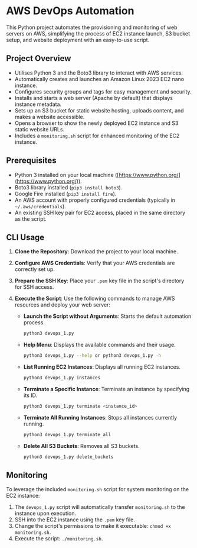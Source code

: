# AWS DevOps Automation

This Python project automates the provisioning and monitoring of web servers on AWS, simplifying the process of EC2 instance launch, S3 bucket setup, and website deployment with an easy-to-use script.

## Project Overview

- Utilises Python 3 and the Boto3 library to interact with AWS services.
- Automatically creates and launches an Amazon Linux 2023 EC2 nano instance.
- Configures security groups and tags for easy management and security.
- Installs and starts a web server (Apache by default) that displays instance metadata.
- Sets up an S3 bucket for static website hosting, uploads content, and makes a website accessible.
- Opens a browser to show the newly deployed EC2 instance and S3 static website URLs.
- Includes a `monitoring.sh` script for enhanced monitoring of the EC2 instance.

## Prerequisites

- Python 3 installed on your local machine ([https://www.python.org/](https://www.python.org/)).
- Boto3 library installed (`pip3 install boto3`).
- Google Fire installed (`pip3 install fire`).
- An AWS account with properly configured credentials (typically in `~/.aws/credentials`).
- An existing SSH key pair for EC2 access, placed in the same directory as the script.

## CLI Usage

1. **Clone the Repository**: Download the project to your local machine.
2. **Configure AWS Credentials**: Verify that your AWS credentials are correctly set up.
3. **Prepare the SSH Key**: Place your `.pem` key file in the script's directory for SSH access.
4. **Execute the Script**: Use the following commands to manage AWS resources and deploy your web server:

    - **Launch the Script without Arguments**: Starts the default automation process.
      ```bash
      python3 devops_1.py
      ```
    - **Help Menu**: Displays the available commands and their usage.
      ```bash
      python3 devops_1.py --help or python3 devops_1.py -h
      ```
    - **List Running EC2 Instances**: Displays all running EC2 instances.
      ```bash
      python3 devops_1.py instances
      ```
    - **Terminate a Specific Instance**: Terminate an instance by specifying its ID.
      ```bash
      python3 devops_1.py terminate <instance_id>
      ```
    - **Terminate All Running Instances**: Stops all instances currently running.
      ```bash
      python3 devops_1.py terminate_all
      ```
    - **Delete All S3 Buckets**: Removes all S3 buckets.
      ```bash
      python3 devops_1.py delete_buckets

## Monitoring

To leverage the included `monitoring.sh` script for system monitoring on the EC2 instance:

1. The `devops_1.py` script will automatically transfer `monitoring.sh` to the instance upon execution.
2. SSH into the EC2 instance using the `.pem` key file.
3. Change the script's permissions to make it executable: `chmod +x monitoring.sh`.
4. Execute the script: `./monitoring.sh`.
